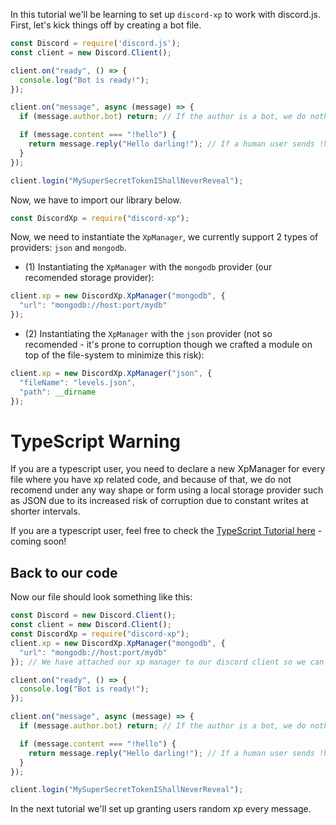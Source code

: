 In this tutorial we'll be learning to set up `discord-xp` to work with discord.js.
First, let's kick things off by creating a bot file.

```javascript
const Discord = require('discord.js');
const client = new Discord.Client();

client.on("ready", () => {
  console.log("Bot is ready!");
});

client.on("message", async (message) => {
  if (message.author.bot) return; // If the author is a bot, we do nothing.

  if (message.content === "!hello") {
    return message.reply("Hello darling!"); // If a human user sends !hello, we respond with 'Hello darling!'.
  }
});

client.login("MySuperSecretTokenIShallNeverReveal");
```

Now, we have to import our library below.
```javascript
const DiscordXp = require("discord-xp");
```

Now, we need to instantiate the `XpManager`, we currently support 2 types of providers: `json` and `mongodb`.

- (1) Instantiating the `XpManager` with the `mongodb` provider (our recomended storage provider):
```javascript
client.xp = new DiscordXp.XpManager("mongodb", {
  "url": "mongodb://host:port/mydb"
});
```
- (2) Instantiating the `XpManager` with the `json` provider (not so recomended - it's prone to corruption though we crafted a module on top of the file-system to minimize this risk):
```javascript
client.xp = new DiscordXp.XpManager("json", {
  "fileName": "levels.json",
  "path": __dirname
});
```

# TypeScript Warning
  If you are a typescript user, you need to declare a new XpManager for every file where you have xp related code, and because of that, we do not recomend under any way shape or form using a local storage provider such as JSON due to its increased risk of corruption due to constant writes at shorter intervals.

If you are a typescript user, feel free to check the [TypeScript Tutorial here](/docs/t5-typescript.md) - coming soon!

## Back to our code

Now our file should look something like this:
```javascript
const Discord = new Discord.Client();
const client = new Discord.Client();
const DiscordXp = require("discord-xp");
client.xp = new DiscordXp.XpManager("mongodb", {
  "url": "mongodb://host:port/mydb"
}); // We have attached our xp manager to our discord client so we can access it from anywhere.

client.on("ready", () => {
  console.log("Bot is ready!");
});

client.on("message", async (message) => {
  if (message.author.bot) return; // If the author is a bot, we do nothing.

  if (message.content === "!hello") {
    return message.reply("Hello darling!"); // If a human user sends !hello, we respond with 'Hello darling!'.
  }
});

client.login("MySuperSecretTokenIShallNeverReveal");
```

In the next tutorial we'll set up granting users random xp every message.
